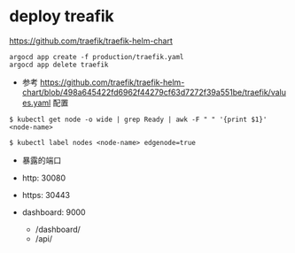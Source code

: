 # deploy treafik

https://github.com/traefik/traefik-helm-chart

```
argocd app create -f production/traefik.yaml
argocd app delete traefik
```

- 参考 https://github.com/traefik/traefik-helm-chart/blob/498a645422fd6962f44279cf63d7272f39a551be/traefik/values.yaml 配置

```
$ kubectl get node -o wide | grep Ready | awk -F " " '{print $1}'
<node-name>

$ kubectl label nodes <node-name> edgenode=true
```

- 暴露的端口

- http: 30080
- https: 30443
- dashboard: 9000
  - <nodePort>/dashboard/
  - <nodePort>/api/
